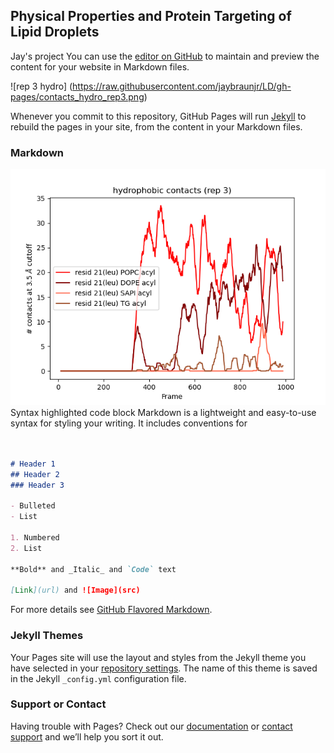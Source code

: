 ## Physical Properties and Protein Targeting of Lipid Droplets
Jay's project
You can use the [editor on GitHub](https://github.com/jaybraunjr/LD/edit/gh-pages/index.md) to maintain and preview the content for your website in Markdown files.

![rep 3 hydro]
(https://raw.githubusercontent.com/jaybraunjr/LD/gh-pages/contacts_hydro_rep3.png)

Whenever you commit to this repository, GitHub Pages will run [Jekyll](https://jekyllrb.com/) to rebuild the pages in your site, from the content in your Markdown files.

### Markdown
![rep 3 hydro](https://raw.githubusercontent.com/jaybraunjr/LD/gh-pages/contacts_hydro_rep3.png)
Syntax highlighted code block
Markdown is a lightweight and easy-to-use syntax for styling your writing. It includes conventions for

```markdown


# Header 1
## Header 2
### Header 3

- Bulleted
- List

1. Numbered
2. List

**Bold** and _Italic_ and `Code` text

[Link](url) and ![Image](src)
```

For more details see [GitHub Flavored Markdown](https://guides.github.com/features/mastering-markdown/).

### Jekyll Themes

Your Pages site will use the layout and styles from the Jekyll theme you have selected in your [repository settings](https://github.com/jaybraunjr/LD/settings/pages). The name of this theme is saved in the Jekyll `_config.yml` configuration file.

### Support or Contact

Having trouble with Pages? Check out our [documentation](https://docs.github.com/categories/github-pages-basics/) or [contact support](https://support.github.com/contact) and we’ll help you sort it out.
